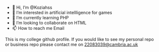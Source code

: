 - 👋 Hi, I’m @Koziahss
- 👀 I’m interested in artificial intellligence for games
- 🌱 I’m currently learning PHP
- 💞️ I’m looking to collaborate on HTML
- 📫 How to reach me Email

This is my college github profile. If you would like to see my personal repo or business repo please contact me on 22083039@cambria.ac.uk

<!---
Koziahss/Koziahss is a ✨ special ✨ repository because its `README.md` (this file) appears on your GitHub profile.
You can click the Preview link to take a look at your changes.
--->
